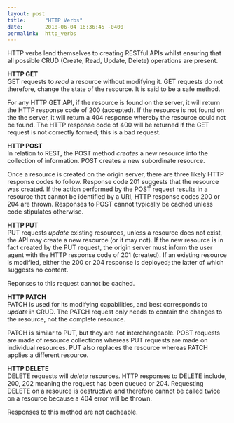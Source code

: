 ```yaml
---
layout: post
title:      "HTTP Verbs"
date:       2018-06-04 16:36:45 -0400
permalink:  http_verbs
---
```


HTTP verbs lend themselves to creating RESTful APIs whilst ensuring that all possible CRUD (Create, Read, Update, Delete) operations are present.

**HTTP GET**<br>
GET requests to *read* a resource without modifying it. GET requests do not therefore, change the state of the resource. It is said to be a safe method.

For any HTTP GET API, if the resource is found on the server, it will return the HTTP response code of 200 (accepted). If the resource is not found on the the server, it will return a 404 response whereby the resource could not be found. The HTTP response code of 400 will be returned if the GET request is not correctly formed; this is a bad request.

**HTTP POST**<br>
In relation to REST, the POST method *creates* a new resource into the collection of information. POST creates a new subordinate resource. 

Once a resource is created on the origin server, there are three likely HTTP response codes to follow. Response code 201 suggests that the resource was created. If the action performed by the POST request results in a resource that cannot be identified by a URI, HTTP response codes 200 or 204 are thrown. Responses to POST cannot typically be cached unless code stipulates otherwise. 

**HTTP PUT**<br>
PUT requests *update* existing resources, unless a resource does not exist, the API may create a new resource (or it may not). If the new resource is in fact created by the PUT request, the origin server must inform the user agent with the HTTP response code of 201 (created). If an existing resource is modified, either the 200 or 204 response is deployed; the latter of which suggests no content.

Reponses to this request cannot be cached.

**HTTP PATCH**<br>
PATCH is used for its modifying capabilities, and best corresponds to *update* in CRUD. The PATCH request only needs to contain the changes to the resource, not the complete resource.

PATCH is similar to PUT, but they are not interchangeable. POST requests are made of resource collections whereas PUT requests are made on individual resources. PUT also replaces the resource whereas PATCH applies a different resource.

**HTTP DELETE**<br>
DELETE requests will *delete* resources. HTTP responses to DELETE include, 200, 202 meaning the request has been queued or 204. Requesting DELETE on a resource is destructive and therefore cannot be called twice on a resource because a 404 error will be thrown. 

Responses to this method are not cacheable.





